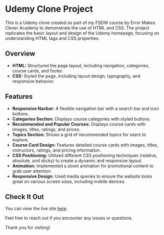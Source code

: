 # Udemy Clone Project

This is a Udemy clone created as part of my FSDW course by Error Makes Clever Academy to demonstrate the use of HTML and CSS. The project replicates the basic layout and design of the Udemy homepage, focusing on understanding HTML tags and CSS properties.

## Overview

- **HTML:** Structured the page layout, including navigation, categories, course cards, and footer.
- **CSS:** Styled the page, including layout design, typography, and responsive behavior.

## Features

- **Responsive Navbar:** A flexible navigation bar with a search bar and icon buttons.
- **Categories Section:** Displays course categories with styled buttons.
- **Recommended and Popular Courses:** Displays course cards with images, titles, ratings, and prices.
- **Topics Section:** Shows a grid of recommended topics for users to explore.
- **Course Card Design:** Features detailed course cards with images, titles, instructors, ratings, and pricing information.
- **CSS Positioning:** Utilized different CSS positioning techniques (relative, absolute, and sticky) to create a dynamic and responsive layout.
- **Animation:** Implemented a zoom animation for promotional content to grab user attention.
- **Responsive Design:** Used media queries to ensure the website looks great on various screen sizes, including mobile devices.

## Check It Out

You can view the live site [here](https://krishna-govarthini.github.io/udemy-clone/).

Feel free to reach out if you encounter any issues or questions.

Thank you for visiting!
